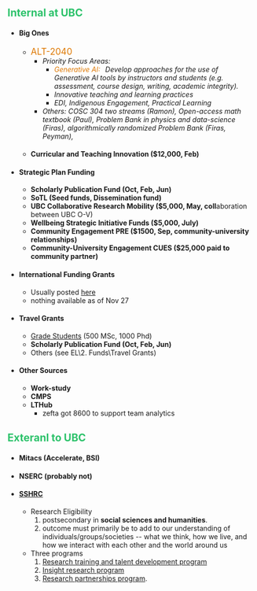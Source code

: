 ## <font color="#2DC26B">Internal at UBC</font>
* #### Big Ones
	* <font color="#de7802" size=+1> ALT-2040</font>
		* *Priority Focus Areas:*
			* *<font color="#de7802">Generative AI:</font>   Develop approaches for the use of Generative AI tools by instructors and students (e.g. assessment, course design, writing, academic integrity).*
			- *Innovative teaching and learning practices*
			- *EDI, Indigenous Engagement, Practical Learning* 
		* *Others: COSC 304 two streams (Ramon), Open-access math textbook (Paul), Problem Bank in physics and data-science (Firas), algorithmically randomized Problem Bank (Firas, Peyman),*  
	* #### Curricular and Teaching Innovation ($12,000, Feb)
	
* #### Strategic Plan Funding [ ](https://fundingcalls.strategicplan.ubc.ca/)
	* **Scholarly Publication Fund (Oct, Feb, Jun) [ ](https://scholcomm.ubc.ca/ubc-scholarly-publication-subvention-fund/)**
	* **SoTL (Seed funds, Dissemination fund)**
	* **UBC Collaborative Research Mobility ($5,000, May, coll**aboration between UBC O-V)
	* **Wellbeing Strategic Initiative Funds ($5,000, July)**
	* **Community Engagement PRE ($1500, Sep, community-university relationships)**
	* **Community-University Engagement CUES ($25,000 paid to community partner)**
* #### International Funding Grants
	* Usually posted [here](https://global.ok.ubc.ca/faculty-resources/funding-opportunities/) 
	* nothing available as of Nov 27
* #### Travel Grants
	* [Grade Students](https://science.ok.ubc.ca/awards/travel-grants/) (500 MSc, 1000 Phd)
	* **Scholarly Publication Fund (Oct, Feb, Jun) [ ](https://scholcomm.ubc.ca/ubc-scholarly-publication-subvention-fund/)**
	* Others (see EL\2. Funds\Travel Grants)
* #### Other Sources
	* **Work-study**
	* **CMPS**
	* **LTHub**
		* zefta got 8600 to support team analytics 
## <font color="#2DC26B">Exteranl to UBC</font>
* #### Mitacs (Accelerate, BSI)
* #### NSERC (probably not)
* #### [SSHRC](https://www.sshrc-crsh.gc.ca/home-accueil-eng.aspx)
	* Research Eligibility
		1. postsecondary in **social sciences and humanities**.
		2. outcome must primarily be to add to our understanding of individuals/groups/societies -- what we think, how we live, and how we interact with each other and the world around us
	* Three programs
		1. [Research training and talent development program](https://www.sshrc-crsh.gc.ca/funding-financement/umbrella_programs-programme_cadre/talent-eng.aspx)
		2. [Insight research program](https://www.sshrc-crsh.gc.ca/funding-financement/umbrella_programs-programme_cadre/insight-savoir-eng.aspx) 
		3. [Research partnerships program](https://www.sshrc-crsh.gc.ca/funding-financement/umbrella_programs-programme_cadre/connection-connexion-eng.aspx).

